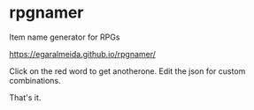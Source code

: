 # rpgnamer
Item name generator for RPGs

https://egaralmeida.github.io/rpgnamer/

Click on the red word to get anotherone. Edit the json for custom combinations.

That's it.
